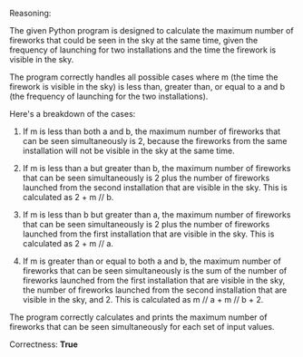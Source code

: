 Reasoning:

The given Python program is designed to calculate the maximum number of fireworks that could be seen in the sky at the same time, given the frequency of launching for two installations and the time the firework is visible in the sky.

The program correctly handles all possible cases where m (the time the firework is visible in the sky) is less than, greater than, or equal to a and b (the frequency of launching for the two installations).

Here's a breakdown of the cases:

1. If m is less than both a and b, the maximum number of fireworks that can be seen simultaneously is 2, because the fireworks from the same installation will not be visible in the sky at the same time.

2. If m is less than a but greater than b, the maximum number of fireworks that can be seen simultaneously is 2 plus the number of fireworks launched from the second installation that are visible in the sky. This is calculated as 2 + m // b.

3. If m is less than b but greater than a, the maximum number of fireworks that can be seen simultaneously is 2 plus the number of fireworks launched from the first installation that are visible in the sky. This is calculated as 2 + m // a.

4. If m is greater than or equal to both a and b, the maximum number of fireworks that can be seen simultaneously is the sum of the number of fireworks launched from the first installation that are visible in the sky, the number of fireworks launched from the second installation that are visible in the sky, and 2. This is calculated as m // a + m // b + 2.

The program correctly calculates and prints the maximum number of fireworks that can be seen simultaneously for each set of input values.

Correctness: **True**
